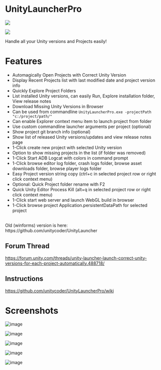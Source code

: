 # UnityLauncherPro 
[![](https://ci.appveyor.com/api/projects/status/hajcaavcsg7904rx?svg=true)](#)[](https://discord.gg/cXT97hU)<div><a href="https://discord.gg/cXT97hU"><img src="https://img.shields.io/discord/337579253866692608.svg"></a></div>

Handle all your Unity versions and Projects easily!

# Features
- Automagically Open Projects with Correct Unity Version
- Display Recent Projects list with last modified date and project version info
- Quickly Explore Project Folders
- List installed Unity versions, can easily Run, Explore installation folder, View release notes
- Download Missing Unity Versions in Browser
- Can be used from commandline `UnityLauncherPro.exe -projectPath "c:/project/path/"`
- Can enable Explorer context menu item to launch project from folder
- Use custom commandline launcher arguments per project (optional)
- Show project git branch info (optional)
- Show list of released Unity versions/updates and view release notes page
- 1-Click create new project with selected Unity version
- Option to show missing projects in the list (if folder was removed)
- 1-Click Start ADB Logcat with colors in command prompt
- 1-Click browse editor log folder, crash logs folder, browse asset downloads folder, browse player logs folder
- Easy Project version string copy (ctrl+c in selected project row or right click context menu)
- Optional: Quick Project folder rename with F2
- Quick Unity Editor Process Kill (alt+q in selected project row or right click context menu)
- 1-Click start web server and launch WebGL build in browser
- 1-Click browse project Application.persistentDataPath for selected project

<br>
Old (winforms) version is here: https://github.com/unitycoder/UnityLauncher

## Forum Thread
https://forum.unity.com/threads/unity-launcher-launch-correct-unity-versions-for-each-project-automatically.488718/

## Instructions
https://github.com/unitycoder/UnityLauncherPro/wiki

# Screenshots

![image](https://user-images.githubusercontent.com/5438317/71485879-184b3a00-281c-11ea-97db-73c5dfa9bb4e.png)

![image](https://user-images.githubusercontent.com/5438317/98661052-ace45b00-234e-11eb-84c0-089b3afd3814.png)

![image](https://user-images.githubusercontent.com/5438317/98661095-b968b380-234e-11eb-93bc-ea1b396c7205.png)

![image](https://user-images.githubusercontent.com/5438317/98661151-cc7b8380-234e-11eb-9874-103dae5fc2bf.png)

![image](https://user-images.githubusercontent.com/5438317/98661193-d4d3be80-234e-11eb-9028-94a51d61b2d1.png)

